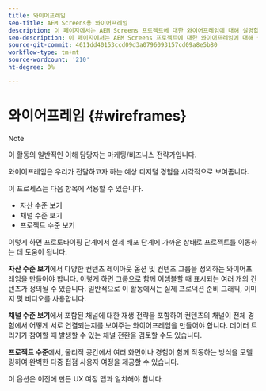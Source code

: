 ```yaml
---
title: 와이어프레임
seo-title: AEM Screens용 와이어프레임
description: 이 페이지에서는 AEM Screens 프로젝트에 대한 와이어프레임에 대해 설명합니다
seo-description: 이 페이지에서는 AEM Screens 프로젝트에 대한 와이어프레임에 대해 설명합니다
source-git-commit: 4611dd40153ccd09d3a0796093157cd09a8e5b80
workflow-type: tm+mt
source-wordcount: '210'
ht-degree: 0%

---
```



# 와이어프레임 {#wireframes}

>[!NOTE]
>이 활동의 일반적인 이해 담당자는 마케팅/비즈니스 전략가입니다.

와이어프레임은 우리가 전달하고자 하는 예상 디지털 경험을 시각적으로 보여줍니다.

이 프로세스는 다음 항목에 적용할 수 있습니다.

* 자산 수준 보기
* 채널 수준 보기
* 프로젝트 수준 보기

이렇게 하면 프로토타이핑 단계에서 실제 배포 단계에 가까운 상태로 프로젝트를 이동하는 데 도움이 됩니다.

**자산 수준 보기**에서 다양한 컨텐츠 레이아웃 옵션 및 컨텐츠 그룹을 정의하는 와이어프레임을 만들어야 합니다. 이렇게 하면 그룹으로 함께 어셈블할 때 표시되는 여러 개의 컨텐츠가 정의될 수 있습니다.
일반적으로 이 활동에서는 실제 프로덕션 준비 그래픽, 이미지 및 비디오를 사용합니다.

**채널 수준 보기**&#x200B;에서 포함된 채널에 대한 재생 전략을 포함하여 컨텐츠의 채널이 전체 경험에서 어떻게 서로 연결되는지를 보여주는 와이어프레임을 만들어야 합니다. 데이터 트리거가 참여할 때 발생할 수 있는 채널 전환을 검토할 수도 있습니다.

**프로젝트 수준**&#x200B;에서, 물리적 공간에서 여러 화면이나 경험이 함께 작동하는 방식을 모델링하여 완벽한 다중 접점 사용자 여정을 제공할 수 있습니다.

이 옵션은 이전에 만든 UX 여정 맵과 일치해야 합니다.


